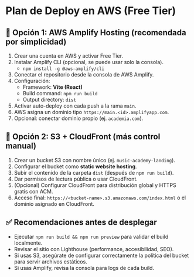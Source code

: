 # Plan de Deploy en AWS (Free Tier)

## 🚀 Opción 1: AWS Amplify Hosting (recomendada por simplicidad)
1. Crear una cuenta en AWS y activar Free Tier.
2. Instalar Amplify CLI (opcional, se puede usar solo la consola).
   - `npm install -g @aws-amplify/cli`
3. Conectar el repositorio desde la consola de AWS Amplify.
4. Configuración:
   - Framework: **Vite (React)**
   - Build command: `npm run build`
   - Output directory: `dist`
5. Activar auto-deploy con cada push a la rama `main`.
6. AWS asigna un dominio tipo `https://main.<id>.amplifyapp.com`.
7. Opcional: conectar dominio propio (ej. `academia.com`).

## 🚀 Opción 2: S3 + CloudFront (más control manual)
1. Crear un bucket S3 con nombre único (ej. `music-academy-landing`).
2. Configurar el bucket como **static website hosting**.
3. Subir el contenido de la carpeta `dist` (después de `npm run build`).
4. Dar permisos de lectura pública o usar CloudFront.
5. (Opcional) Configurar CloudFront para distribución global y HTTPS gratis con ACM.
6. Acceso final: `https://<bucket-name>.s3.amazonaws.com/index.html` o el dominio asignado en CloudFront.

## ✅ Recomendaciones antes de desplegar
- Ejecutar `npm run build && npm run preview` para validar el build localmente.
- Revisar el sitio con Lighthouse (performance, accesibilidad, SEO).
- Si usas S3, asegúrate de configurar correctamente la política del bucket para servir archivos estáticos.
- Si usas Amplify, revisa la consola para logs de cada build.


